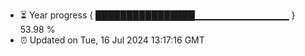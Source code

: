 - ⏳ Year progress { ████████████████▁▁▁▁▁▁▁▁▁▁▁▁▁▁ } 53.98 %
- ⏰ Updated on Tue, 16 Jul 2024 13:17:16 GMT

